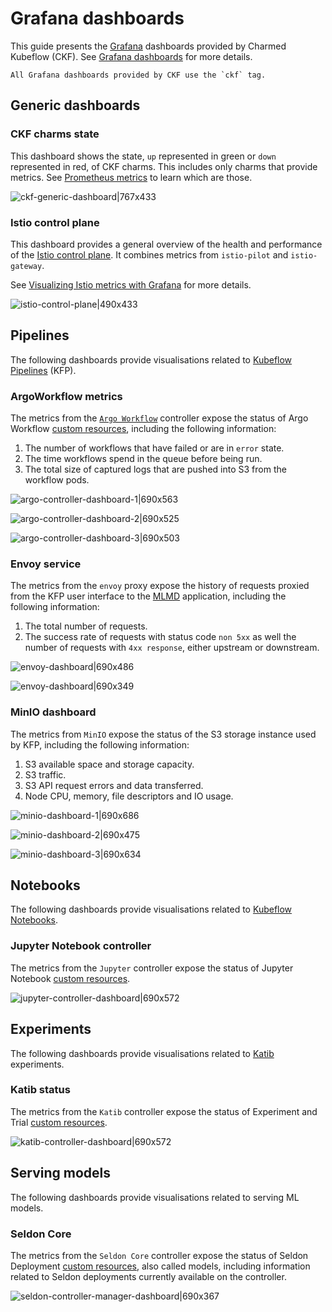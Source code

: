 
# Grafana dashboards

This guide presents the [Grafana](https://grafana.com) dashboards provided by Charmed Kubeflow (CKF). See [Grafana dashboards](https://grafana.com/docs/grafana/latest/dashboards/) for more details.

```{note}
All Grafana dashboards provided by CKF use the `ckf` tag.
```

## Generic dashboards

### CKF charms state

This dashboard shows the state, `up` represented in green or `down` represented in red, of CKF charms. This includes only charms that provide metrics. See [Prometheus metrics](https://charmed-kubeflow.io/docs/prometheus-metrics) to learn which are those.

![ckf-generic-dashboard|767x433](https://assets.ubuntu.com/v1/6a05687d-ckf-gen-dashboard.png)

### Istio control plane

This dashboard provides a general overview of the health and performance of the [Istio control plane](https://istio.io/). It combines metrics from `istio-pilot` and `istio-gateway`.

See [Visualizing Istio metrics with Grafana](https://istio.io/latest/docs/tasks/observability/metrics/using-istio-dashboard/) for more details.

![istio-control-plane|490x433](https://assets.ubuntu.com/v1/eb664b29-istio-control-plane.png)

## Pipelines

The following dashboards provide visualisations related to [Kubeflow Pipelines](https://www.kubeflow.org/docs/components/pipelines/) (KFP).

### ArgoWorkflow metrics

The metrics from the [`Argo Workflow`](https://argoproj.github.io/workflows/) controller expose the status of Argo Workflow [custom resources](https://kubernetes.io/docs/concepts/extend-kubernetes/api-extension/custom-resources/), including the following information:

1. The number of workflows that have failed or are in `error` state.
1. The time workflows spend in the queue before being run.
1. The total size of captured logs that are pushed into S3 from the workflow pods.

![argo-controller-dashboard-1|690x563](upload://83LvCrng8iAn6OYc1dCrgmt9bax.png)

![argo-controller-dashboard-2|690x525](upload://ocfsL9o6oSDuBWszslRkFlf9H3W.png)

![argo-controller-dashboard-3|690x503](upload://h5AyJpspFVuPXFiwU66epsJ6yHR.png)

### Envoy service

The metrics from the `envoy` proxy expose the history of requests proxied from the KFP user interface to the [MLMD](https://www.kubeflow.org/docs/components/pipelines/concepts/metadata/) application, including the following information:

1. The total number of requests.
1. The success rate of requests with status code `non 5xx` as well the number of requests with `4xx response`, either upstream or downstream.

![envoy-dashboard|690x486](upload://lbow9tK7liiRkiIhe4dDiVqcniQ.png)

![envoy-dashboard|690x349](upload://fZYOVGehpPyhlCvDiDaWSfb2Hns.png)

### MinIO dashboard

The metrics from `MinIO` expose the status of the S3 storage instance used by KFP, including the following information:

1. S3 available space and storage capacity.
1. S3 traffic.
1. S3 API request errors and data transferred.
1. Node CPU, memory, file descriptors and IO usage.

![minio-dashboard-1|690x686](upload://m1jKpKgpY9oxDbZiwNY47CPdYt5.png)

![minio-dashboard-2|690x475](upload://1ZRzXXHlOt9tdq5DoXxe6AlnYly.png)

![minio-dashboard-3|690x634](upload://ftoDyitcNzEWS2oCEbeSGb5gIzz.png)

## Notebooks

The following dashboards provide visualisations related to [Kubeflow Notebooks](https://www.kubeflow.org/docs/components/notebooks/).

### Jupyter Notebook controller

The metrics from the `Jupyter` controller expose the status of Jupyter Notebook [custom resources](https://kubernetes.io/docs/concepts/extend-kubernetes/api-extension/custom-resources/).

![jupyter-controller-dashboard|690x572](upload://rfJ2nSZNsoQpCyj2ge3TRT7FkT4.png)

## Experiments

The following dashboards provide visualisations related to [Katib](https://www.kubeflow.org/docs/components/katib/) experiments.

### Katib status

The metrics from the `Katib` controller expose the status of Experiment and Trial [custom resources](https://kubernetes.io/docs/concepts/extend-kubernetes/api-extension/custom-resources/).

![katib-controller-dashboard|690x572](upload://yoY32ocEMDdCkr13EHEncOmsRbk.png)

## Serving models

The following dashboards provide visualisations related to serving ML models.

### Seldon Core

The metrics from the `Seldon Core` controller expose the status of Seldon Deployment [custom resources](https://kubernetes.io/docs/concepts/extend-kubernetes/api-extension/custom-resources/), also called models, including information related to Seldon deployments currently available on the controller.

![seldon-controller-manager-dashboard|690x367](upload://knnnGaGnFaKHFja1K1s8Sk0HBiH.png)

